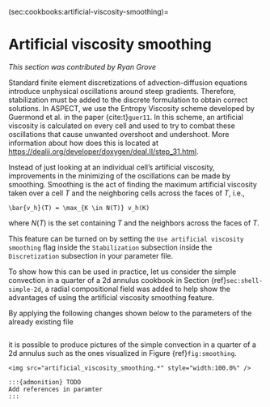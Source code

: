 (sec:cookbooks:artificial-viscosity-smoothing)=
# Artificial viscosity smoothing

*This section was contributed by Ryan Grove*

Standard finite element discretizations of advection-diffusion equations
introduce unphysical oscillations around steep gradients. Therefore,
stabilization must be added to the discrete formulation to obtain correct
solutions. In ASPECT, we use the Entropy Viscosity scheme developed by
Guermond et al.&nbsp;in the paper {cite:t}`guer11`.
In this scheme, an artificial viscosity is calculated on
every cell and used to try to combat these oscillations that cause unwanted
overshoot and undershoot. More information about how does this is located at
<https://dealii.org/developer/doxygen/deal.II/step_31.html>.

Instead of just looking at an individual cell&rsquo;s artificial viscosity,
improvements in the minimizing of the oscillations can be made by smoothing.
Smoothing is the act of finding the maximum artificial viscosity taken over a
cell $T$ and the neighboring cells across the faces of $T$, i.e.,
```{math}
\bar{v_h}(T) = \max_{K \in N(T)} v_h(K)
```
where $N(T)$ is the set containing $T$ and the neighbors across the faces of $T$.

This feature can be turned on by setting the `Use artificial viscosity smoothing`
flag inside the `Stabilization` subsection inside the `Discretization`
subsection in your parameter file.

To show how this can be used in practice, let us consider the simple
convection in a quarter of a 2d annulus cookbook in Section
{ref}`sec:shell-simple-2d`, a radial compositional field was added to help
show the advantages of using the artificial viscosity smoothing feature.

By applying the following changes shown below to the parameters of the already
existing file

```{literalinclude} cookbooks/shell_simple_2d/shell_simple_2d.prm
```

it is possible to produce pictures of the simple convection in a quarter of a
2d annulus such as the ones visualized in Figure&nbsp;{ref}`fig:smoothing`.

```{figure-md} fig:smoothing
<img src="artificial_viscosity_smoothing.*" style="width:100.0%" />

:::{admonition} TODO
Add references in paramter
:::
